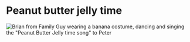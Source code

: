# Peanut butter jelly time

![Brian from Family Guy wearing a banana costume, dancing and singing the "Peanut Butter Jelly time song" to Peter](https://media0.giphy.com/media/m7y2uwgclFzc4/200.webp)
